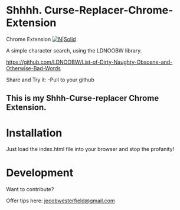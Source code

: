 # Shhhh. Curse-Replacer-Chrome-Extension
Chrome Extension
[![N|Solid](http://www.noswearing.com/logo.gif)](https://nodesource.com/products/nsolid)

A simple character search, using the LDNOOBW library. 

https://github.com/LDNOOBW/List-of-Dirty-Naughty-Obscene-and-Otherwise-Bad-Words

Share and Try it: -Pull to your github

## This is my Shhh-Curse-replacer Chrome Extension. 



# Installation
Just load the index.html file into your browser and stop the profanity! 


# Development
Want to contribute?

Offer tips here: jecobwesterfield@gmail.com
